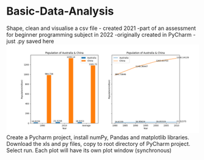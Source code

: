 # Basic-Data-Analysis
Shape, clean and visualise a csv file - created 2021
-part of an assessment for beginner programming subject in 2022
-originally created in PyCharm - just .py saved here
![Charts](/Figure.png?raw=true "Python Visualisation")
<br>
Create a Pycharm project, install numPy, Pandas and matplotlib libraries. <br>
Download the xls and py files, copy to root directory of PyCharm project. <br>
Select run. Each plot will have its own plot window (synchronous)<br>
